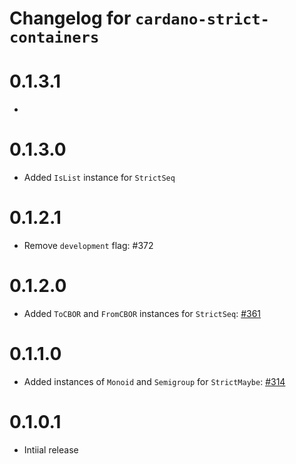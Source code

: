 # Changelog for `cardano-strict-containers`

# 0.1.3.1

*

# 0.1.3.0

* Added `IsList` instance for `StrictSeq`

# 0.1.2.1

* Remove `development` flag: #372

# 0.1.2.0

* Added `ToCBOR` and `FromCBOR` instances for `StrictSeq`: [#361](https://github.com/input-output-hk/cardano-base/pull/361)

# 0.1.1.0

* Added instances of `Monoid` and `Semigroup` for `StrictMaybe`: [#314](https://github.com/input-output-hk/cardano-base/pull/314)

# 0.1.0.1

* Intiial release
